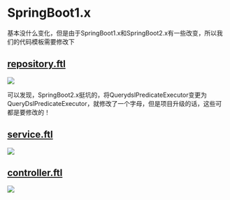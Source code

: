 # SpringBoot1.x

基本没什么变化，但是由于SpringBoot1.x和SpringBoot2.x有一些改变，所以我们的代码模板需要修改下

## [repository.ftl](https://github.com/gcdd1993/jpa-codegen-sample/blob/master/jpa-codegen-sample-1/src/test/resources/template/repository.ftl)

![](https://i.loli.net/2019/09/10/Q3tDkFSrjVPcTYW.png)

可以发现，SpringBoot2.x挺坑的，将QuerydslPredicateExecutor变更为QueryDslPredicateExecutor，就修改了一个字母，但是项目升级的话，这些可都是要修改的！

## [service.ftl](https://github.com/gcdd1993/jpa-codegen-sample/blob/master/jpa-codegen-sample-1/src/test/resources/template/service.ftl)

![](https://i.loli.net/2019/09/10/wWMNqypr9Z678bP.png)

## [controller.ftl](https://github.com/gcdd1993/jpa-codegen-sample/blob/master/jpa-codegen-sample-1/src/test/resources/template/controller.ftl)

![](https://i.loli.net/2019/09/10/W3oKjcxaXeNslhO.png)